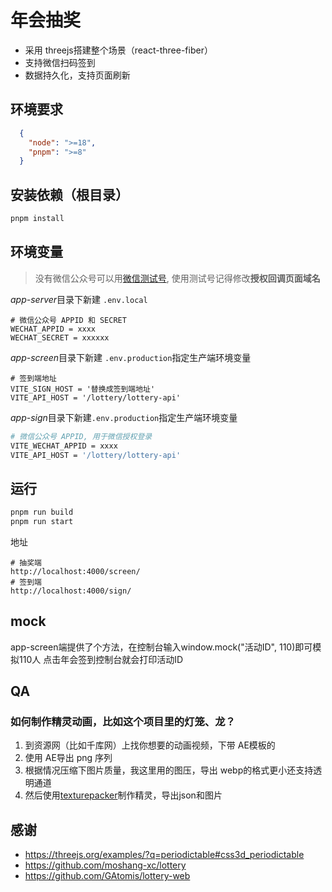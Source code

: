 # 年会抽奖

- 采用 threejs搭建整个场景（react-three-fiber）
- 支持微信扫码签到
- 数据持久化，支持页面刷新

## 环境要求

```json
  {
    "node": ">=18",
    "pnpm": ">=8"
  }
```

## 安装依赖（根目录）
```bash
pnpm install
```

## 环境变量

> 没有微信公众号可以用[微信测试号](https://mp.weixin.qq.com/debug/cgi-bin/sandboxinfo?action=showinfo&t=sandbox/index),
> 使用测试号记得修改**授权回调页面域名**

*app-server*目录下新建 ``.env.local``
```
# 微信公众号 APPID 和 SECRET
WECHAT_APPID = xxxx
WECHAT_SECRET = xxxxxx
```

*app-screen*目录下新建 ``.env.production``指定生产端环境变量
```
# 签到端地址
VITE_SIGN_HOST = '替换成签到端地址'
VITE_API_HOST = '/lottery/lottery-api'
```

*app-sign*目录下新建``.env.production``指定生产端环境变量
```bash
# 微信公众号 APPID, 用于微信授权登录
VITE_WECHAT_APPID = xxxx
VITE_API_HOST = '/lottery/lottery-api'
```

## 运行
```bash
pnpm run build
pnpm run start
```

地址
```
# 抽奖端
http://localhost:4000/screen/
# 签到端
http://localhost:4000/sign/
```

## mock

app-screen端提供了个方法，在控制台输入window.mock("活动ID", 110)即可模拟110人
点击年会签到控制台就会打印活动ID

## QA

### 如何制作精灵动画，比如这个项目里的灯笼、龙？
1. 到资源网（比如千库网）上找你想要的动画视频，下带 AE模板的
2. 使用 AE导出 png 序列
3. 根据情况压缩下图片质量，我这里用的图压，导出 webp的格式更小还支持透明通道
4. 然后使用[texturepacker](https://www.codeandweb.com/texturepacker)制作精灵，导出json和图片

## 感谢
- https://threejs.org/examples/?q=periodictable#css3d_periodictable
- https://github.com/moshang-xc/lottery
- https://github.com/GAtomis/lottery-web
